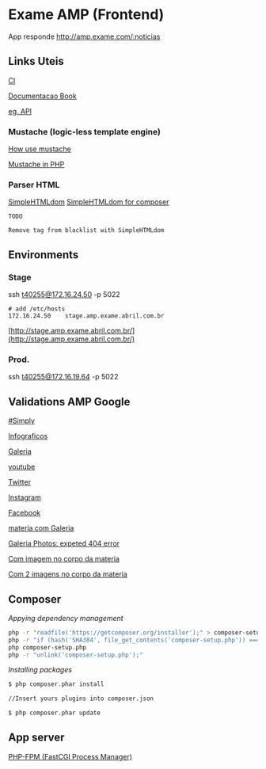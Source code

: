 # Exame AMP (Frontend)

App responde http://amp.exame.com/:noticias


## Links Uteis

[CI](http://jenkins.googleamp.abrdigital.com.br/view/GoogleAmp/)

[Documentacao Book](https://confluence.abril.com.br/pages/viewpage.action?title=BOOK+-+GoogleAMP&spaceKey=operacoes)

[eg. API](http://api.exame.abril.com.br/v2/materias/voce-pode-quebrar-seu-iphone-simplesmente-trocando-sua-data)

### Mustache (logic-less template engine)

[How use mustache](https://mustache.github.io/mustache.5.html)

[Mustache in PHP](https://github.com/bobthecow/mustache.php/wiki)

### Parser HTML

[SimpleHTMLdom](http://simplehtmldom.sourceforge.net/manual.htm)
[SimpleHTMLdom for composer](https://github.com/miclf/simple-html-dom)

```
TODO

Remove tag from blacklist with SimpleHTMLdom
```

## Environments

### Stage
ssh t40255@172.16.24.50 -p 5022

```
# add /etc/hosts
172.16.24.50    stage.amp.exame.abril.com.br
```

[http://stage.amp.exame.abril.com.br/](http://stage.amp.exame.abril.com.br/)


### Prod.
ssh t40255@172.16.19.64 -p 5022

## Validations AMP Google

[#Simply](http://amp.exame.abril.com.br/mundo/noticias/florida-declara-emergencia-sanitaria-por-novos-casos-de-zika#development=1)

[Infograficos ](http://amp.exame.abril.com.br/marketing/noticias/infografico-mostra-como-os-brasileiros-consomem-midia#development=1)

[Galeria ](http://amp.exame.abril.com.br/marketing/noticias/cvc-dara-10-anos-de-ferias-gratis-para-10-clientes#development=1)

[youtube ](http://amp.exame.abril.com.br/tecnologia/noticias/ondas-gravitacionais-previstas-por-einstein-sao-descobertas#development=1)

[Twitter ](http://amp.exame.abril.com.br/negocios/noticias/ceo-do-twitter-doa-parte-de-suas-acoes-aos-seus-funcionarios#development=1)

[Instagram ](http://amp.exame.abril.com.br/marketing/noticias/estilista-marc-jacobs-procura-por-modelos-no-instagram#development=1)

[Facebook ](http://amp.exame.abril.com.br/tecnologia/noticias/e-uma-das-maiores-descobertas-da-ciencia-diz-zuckerberg#development=1)

[materia com Galeria ](http://amp.exame.abril.com.br/marketing/noticias/cvc-dara-10-anos-de-ferias-gratis-para-10-clientes#development=1)

[Galeria Photos: expeted 404 error](http://amp.exame.abril.com.br/negocios/noticias/por-dentro-da-nova-sede-da-hp-inc-em-alphaville#development=1)

[Com imagem no corpo da materia ](http://amp.exame.abril.com.br/tecnologia/noticias/voce-pode-quebrar-seu-iphone-simplesmente-trocando-sua-data#development=1)
  
[Com 2 imagens no corpo da materia ](http://amp.exame.abril.com.br/revista-exame/edicoes/1105/noticias/para-a-rumo-a-all-e-trem-chamado-problema#development=1)


## Composer

*Appying dependency management*

```bash
php -r "readfile('https://getcomposer.org/installer');" > composer-setup.php
php -r "if (hash('SHA384', file_get_contents('composer-setup.php')) === 'fd26ce67e3b237fffd5e5544b45b0d92c41a4afe3e3f778e942e43ce6be197b9cdc7c251dcde6e2a52297ea269370680') { echo 'Installer verified'; } else { echo 'Installer corrupt'; unlink('composer-setup.php'); }"
php composer-setup.php
php -r "unlink('composer-setup.php');"
```

*Installing packages*

```bash
$ php composer.phar install

//Insert yours plugins into composer.json

$ php composer.phar update
```

## App server

[PHP-FPM (FastCGI Process Manager)](http://php-fpm.org/)
